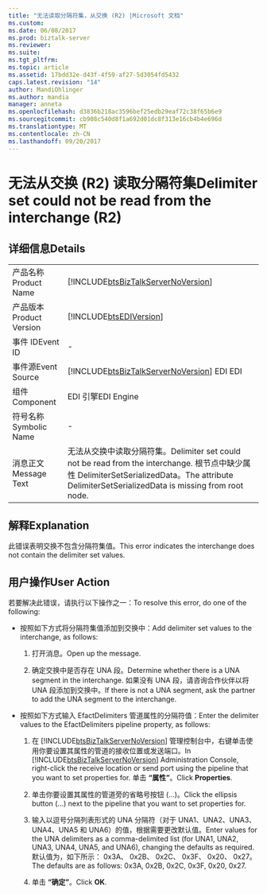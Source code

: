 ```yaml
---
title: "无法读取分隔符集，从交换 (R2) |Microsoft 文档"
ms.custom: 
ms.date: 06/08/2017
ms.prod: biztalk-server
ms.reviewer: 
ms.suite: 
ms.tgt_pltfrm: 
ms.topic: article
ms.assetid: 17bdd32e-d43f-4f59-af27-5d3054fd5432
caps.latest.revision: "14"
author: MandiOhlinger
ms.author: mandia
manager: anneta
ms.openlocfilehash: d3836b218ac3596bef25edb29eaf72c38f65b6e9
ms.sourcegitcommit: cb908c540d8f1a692d01dc8f313e16cb4b4e696d
ms.translationtype: MT
ms.contentlocale: zh-CN
ms.lasthandoff: 09/20/2017
---
```

# <a name="delimiter-set-could-not-be-read-from-the-interchange-r2"></a><span data-ttu-id="018c5-102">无法从交换 (R2) 读取分隔符集</span><span class="sxs-lookup"><span data-stu-id="018c5-102">Delimiter set could not be read from the interchange (R2)</span></span>
## <a name="details"></a><span data-ttu-id="018c5-103">详细信息</span><span class="sxs-lookup"><span data-stu-id="018c5-103">Details</span></span>  
  
|||  
|-|-|  
|<span data-ttu-id="018c5-104">产品名称</span><span class="sxs-lookup"><span data-stu-id="018c5-104">Product Name</span></span>|[!INCLUDE[btsBizTalkServerNoVersion](../includes/btsbiztalkservernoversion-md.md)]|  
|<span data-ttu-id="018c5-105">产品版本</span><span class="sxs-lookup"><span data-stu-id="018c5-105">Product Version</span></span>|[!INCLUDE[btsEDIVersion](../includes/btsediversion-md.md)]|  
|<span data-ttu-id="018c5-106">事件 ID</span><span class="sxs-lookup"><span data-stu-id="018c5-106">Event ID</span></span>|-|  
|<span data-ttu-id="018c5-107">事件源</span><span class="sxs-lookup"><span data-stu-id="018c5-107">Event Source</span></span>|[!INCLUDE[btsBizTalkServerNoVersion](../includes/btsbiztalkservernoversion-md.md)]<span data-ttu-id="018c5-108"> EDI</span><span class="sxs-lookup"><span data-stu-id="018c5-108"> EDI</span></span>|  
|<span data-ttu-id="018c5-109">组件</span><span class="sxs-lookup"><span data-stu-id="018c5-109">Component</span></span>|<span data-ttu-id="018c5-110">EDI 引擎</span><span class="sxs-lookup"><span data-stu-id="018c5-110">EDI Engine</span></span>|  
|<span data-ttu-id="018c5-111">符号名称</span><span class="sxs-lookup"><span data-stu-id="018c5-111">Symbolic Name</span></span>|-|  
|<span data-ttu-id="018c5-112">消息正文</span><span class="sxs-lookup"><span data-stu-id="018c5-112">Message Text</span></span>|<span data-ttu-id="018c5-113">无法从交换中读取分隔符集。</span><span class="sxs-lookup"><span data-stu-id="018c5-113">Delimiter set could not be read from the interchange.</span></span> <span data-ttu-id="018c5-114">根节点中缺少属性 DelimiterSetSerializedData。</span><span class="sxs-lookup"><span data-stu-id="018c5-114">The attribute DelimiterSetSerializedData is missing from root node.</span></span>|  
  
## <a name="explanation"></a><span data-ttu-id="018c5-115">解释</span><span class="sxs-lookup"><span data-stu-id="018c5-115">Explanation</span></span>  
 <span data-ttu-id="018c5-116">此错误表明交换不包含分隔符集值。</span><span class="sxs-lookup"><span data-stu-id="018c5-116">This error indicates the interchange does not contain the delimiter set values.</span></span>  
  
## <a name="user-action"></a><span data-ttu-id="018c5-117">用户操作</span><span class="sxs-lookup"><span data-stu-id="018c5-117">User Action</span></span>  
 <span data-ttu-id="018c5-118">若要解决此错误，请执行以下操作之一：</span><span class="sxs-lookup"><span data-stu-id="018c5-118">To resolve this error, do one of the following:</span></span>  
  
-   <span data-ttu-id="018c5-119">按照如下方式将分隔符集值添加到交换中：</span><span class="sxs-lookup"><span data-stu-id="018c5-119">Add delimiter set values to the interchange, as follows:</span></span>  
  
    1.  <span data-ttu-id="018c5-120">打开消息。</span><span class="sxs-lookup"><span data-stu-id="018c5-120">Open up the message.</span></span>  
  
    2.  <span data-ttu-id="018c5-121">确定交换中是否存在 UNA 段。</span><span class="sxs-lookup"><span data-stu-id="018c5-121">Determine whether there is a UNA segment in the interchange.</span></span> <span data-ttu-id="018c5-122">如果没有 UNA 段，请咨询合作伙伴以将 UNA 段添加到交换中。</span><span class="sxs-lookup"><span data-stu-id="018c5-122">If there is not a UNA segment, ask the partner to add the UNA segment to the interchange.</span></span>  
  
-   <span data-ttu-id="018c5-123">按照如下方式输入 EfactDelimiters 管道属性的分隔符值：</span><span class="sxs-lookup"><span data-stu-id="018c5-123">Enter the delimiter values to the EfactDelimiters pipeline property, as follows:</span></span>  
  
    1.  <span data-ttu-id="018c5-124">在 [!INCLUDE[btsBizTalkServerNoVersion](../includes/btsbiztalkservernoversion-md.md)] 管理控制台中，右键单击使用你要设置其属性的管道的接收位置或发送端口。</span><span class="sxs-lookup"><span data-stu-id="018c5-124">In [!INCLUDE[btsBizTalkServerNoVersion](../includes/btsbiztalkservernoversion-md.md)] Administration Console, right-click the receive location or send port using the pipeline that you want to set properties for.</span></span> <span data-ttu-id="018c5-125">单击 **“属性”**。</span><span class="sxs-lookup"><span data-stu-id="018c5-125">Click **Properties**.</span></span>  
  
    2.  <span data-ttu-id="018c5-126">单击你要设置其属性的管道旁的省略号按钮 (…)。</span><span class="sxs-lookup"><span data-stu-id="018c5-126">Click the ellipsis button (…) next to the pipeline that you want to set properties for.</span></span>  
  
    3.  <span data-ttu-id="018c5-127">输入以逗号分隔列表形式的 UNA 分隔符（对于 UNA1、UNA2、UNA3、UNA4、UNA5 和 UNA6）的值，根据需要更改默认值。</span><span class="sxs-lookup"><span data-stu-id="018c5-127">Enter values for the UNA delimiters as a comma-delimited list (for UNA1, UNA2, UNA3, UNA4, UNA5, and UNA6), changing the defaults as required.</span></span> <span data-ttu-id="018c5-128">默认值为，如下所示： 0x3A、 0x2B、 0x2C、 0x3F、 0x20、 0x27。</span><span class="sxs-lookup"><span data-stu-id="018c5-128">The defaults are as follows: 0x3A, 0x2B, 0x2C, 0x3F, 0x20, 0x27.</span></span>  
  
    4.  <span data-ttu-id="018c5-129">单击 **“确定”**。</span><span class="sxs-lookup"><span data-stu-id="018c5-129">Click **OK**.</span></span>